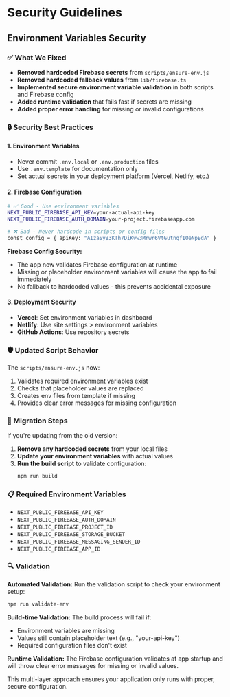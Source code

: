 # Security Guidelines

## Environment Variables Security

### ✅ What We Fixed

- **Removed hardcoded Firebase secrets** from `scripts/ensure-env.js`
- **Removed hardcoded fallback values** from `lib/firebase.ts`
- **Implemented secure environment variable validation** in both scripts and Firebase config
- **Added runtime validation** that fails fast if secrets are missing
- **Added proper error handling** for missing or invalid configurations

### 🔒 Security Best Practices

#### 1. Environment Variables
- Never commit `.env.local` or `.env.production` files
- Use `.env.template` for documentation only
- Set actual secrets in your deployment platform (Vercel, Netlify, etc.)

#### 2. Firebase Configuration
```bash
# ✅ Good - Use environment variables
NEXT_PUBLIC_FIREBASE_API_KEY=your-actual-api-key
NEXT_PUBLIC_FIREBASE_AUTH_DOMAIN=your-project.firebaseapp.com

# ❌ Bad - Never hardcode in scripts or config files
const config = { apiKey: "AIzaSyB3KTh7DiKvw3Mrwr6VtGutnqfIOeNpEdA" }
```

**Firebase Config Security:**
- The app now validates Firebase configuration at runtime
- Missing or placeholder environment variables will cause the app to fail immediately
- No fallback to hardcoded values - this prevents accidental exposure

#### 3. Deployment Security
- **Vercel**: Set environment variables in dashboard
- **Netlify**: Use site settings > environment variables
- **GitHub Actions**: Use repository secrets

### 🛡️ Updated Script Behavior

The `scripts/ensure-env.js` now:
1. Validates required environment variables exist
2. Checks that placeholder values are replaced
3. Creates env files from template if missing
4. Provides clear error messages for missing configuration

### 🚨 Migration Steps

If you're updating from the old version:

1. **Remove any hardcoded secrets** from your local files
2. **Update your environment variables** with actual values
3. **Run the build script** to validate configuration:
   ```bash
   npm run build
   ```

### 📋 Required Environment Variables

- `NEXT_PUBLIC_FIREBASE_API_KEY`
- `NEXT_PUBLIC_FIREBASE_AUTH_DOMAIN`
- `NEXT_PUBLIC_FIREBASE_PROJECT_ID`
- `NEXT_PUBLIC_FIREBASE_STORAGE_BUCKET`
- `NEXT_PUBLIC_FIREBASE_MESSAGING_SENDER_ID`
- `NEXT_PUBLIC_FIREBASE_APP_ID`

### 🔍 Validation

**Automated Validation:**
Run the validation script to check your environment setup:
```bash
npm run validate-env
```

**Build-time Validation:**
The build process will fail if:
- Environment variables are missing
- Values still contain placeholder text (e.g., "your-api-key")
- Required configuration files don't exist

**Runtime Validation:**
The Firebase configuration validates at app startup and will throw clear error messages for missing or invalid values.

This multi-layer approach ensures your application only runs with proper, secure configuration.